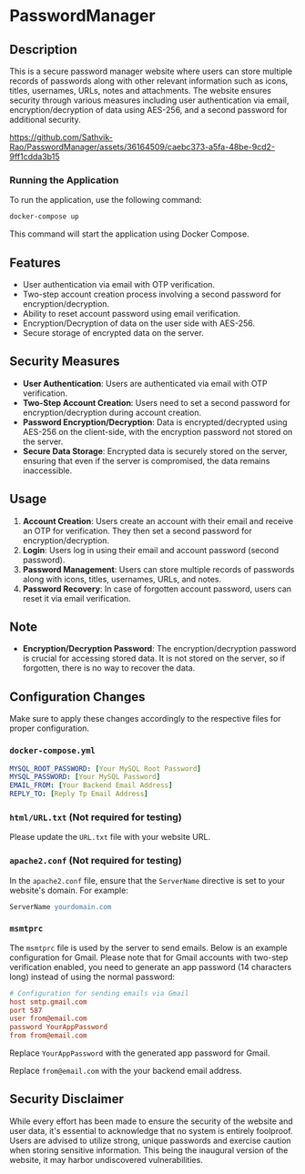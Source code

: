 # PasswordManager

## Description

This is a secure password manager website where users can store multiple records of passwords along with other relevant information such as icons, titles, usernames, URLs, notes and attachments. The website ensures security through various measures including user authentication via email, encryption/decryption of data using AES-256, and a second password for additional security.


https://github.com/Sathvik-Rao/PasswordManager/assets/36164509/caebc373-a5fa-48be-9cd2-9ff1cdda3b15



### Running the Application

To run the application, use the following command:

```bash
docker-compose up
```

This command will start the application using Docker Compose.


## Features

- User authentication via email with OTP verification.
- Two-step account creation process involving a second password for encryption/decryption.
- Ability to reset account password using email verification.
- Encryption/Decryption of data on the user side with AES-256.
- Secure storage of encrypted data on the server.


## Security Measures

- **User Authentication**: Users are authenticated via email with OTP verification.
- **Two-Step Account Creation**: Users need to set a second password for encryption/decryption during account creation.
- **Password Encryption/Decryption**: Data is encrypted/decrypted using AES-256 on the client-side, with the encryption password not stored on the server.
- **Secure Data Storage**: Encrypted data is securely stored on the server, ensuring that even if the server is compromised, the data remains inaccessible.

## Usage

1. **Account Creation**: Users create an account with their email and receive an OTP for verification. They then set a second password for encryption/decryption.
2. **Login**: Users log in using their email and account password (second password).
3. **Password Management**: Users can store multiple records of passwords along with icons, titles, usernames, URLs, and notes.
4. **Password Recovery**: In case of forgotten account password, users can reset it via email verification.

## Note

- **Encryption/Decryption Password**: The encryption/decryption password is crucial for accessing stored data. It is not stored on the server, so if forgotten, there is no way to recover the data.


## Configuration Changes

Make sure to apply these changes accordingly to the respective files for proper configuration.

### `docker-compose.yml`

```yaml
MYSQL_ROOT_PASSWORD: [Your MySQL Root Password]
MYSQL_PASSWORD: [Your MySQL Password]
EMAIL_FROM: [Your Backend Email Address]
REPLY_TO: [Reply Tp Email Address]
```

### `html/URL.txt` (Not required for testing)

Please update the `URL.txt` file with your website URL.

### `apache2.conf` (Not required for testing)

In the `apache2.conf` file, ensure that the `ServerName` directive is set to your website's domain. For example:

```apache
ServerName yourdomain.com
```

### `msmtprc`

The `msmtprc` file is used by the server to send emails. Below is an example configuration for Gmail. Please note that for Gmail accounts with two-step verification enabled, you need to generate an app password (14 characters long) instead of using the normal password:

```ini
# Configuration for sending emails via Gmail
host smtp.gmail.com
port 587
user from@email.com
password YourAppPassword
from from@email.com
```

Replace `YourAppPassword` with the generated app password for Gmail.

Replace `from@email.com` with the your backend email address.


## Security Disclaimer

While every effort has been made to ensure the security of the website and user data, it's essential to acknowledge that no system is entirely foolproof. Users are advised to utilize strong, unique passwords and exercise caution when storing sensitive information. This being the inaugural version of the website, it may harbor undiscovered vulnerabilities.
